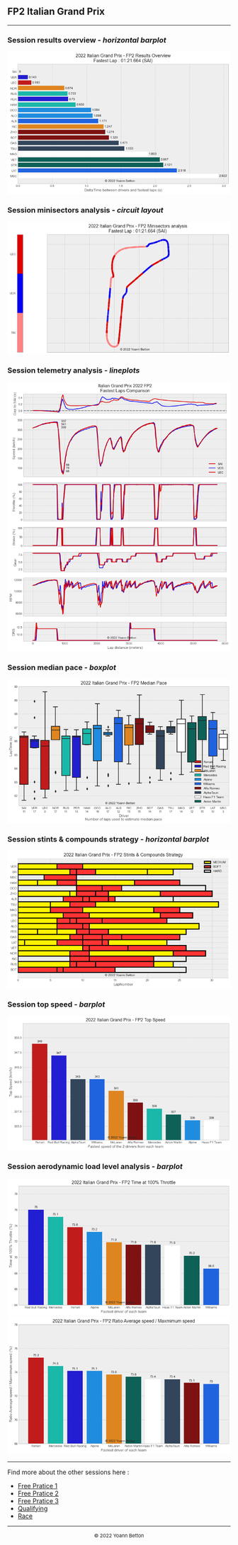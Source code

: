 ## FP2 Italian Grand Prix

---

### Session results overview - *horizontal barplot*

<img src="/output/2022-09-11_Italian_Grand_Prix/fp2_results_overview_white.png?raw=true"/>

### Session minisectors analysis - *circuit layout*

<img src="/output/2022-09-11_Italian_Grand_Prix/fp2_minisectors_analysis_white.png?raw=true"/>

### Session telemetry analysis - *lineplots*

<img src="/output/2022-09-11_Italian_Grand_Prix/fp2_telemetry_analysis_white.png?raw=true"/>

### Session median pace - *boxplot*

<img src="/output/2022-09-11_Italian_Grand_Prix/fp2_median_pace_white.png?raw=true"/>

### Session stints & compounds strategy - *horizontal barplot*

<img src="/output/2022-09-11_Italian_Grand_Prix/fp2_stints_compounds_stategy_white.png?raw=true"/>

### Session top speed - *barplot*

<img src="/output/2022-09-11_Italian_Grand_Prix/topspeed_fp2_white.png?raw=true"/>

### Session aerodynamic load level analysis - *barplot*

<img src="/output/2022-09-11_Italian_Grand_Prix/fp2_maximum_throttle_white.png?raw=true"/>

<img src="/output/2022-09-11_Italian_Grand_Prix/fp2_speed_ratio_white.png?raw=true"/>

--- 

Find more about the other sessions here :
  - [Free Pratice 1](/page/FP1/2022-09-11_Italian_Grand_Prix)  
  - [Free Pratice 2](/page/FP2/2022-09-11_Italian_Grand_Prix) 
  - [Free Pratice 3](/page/FP3/2022-09-11_Italian_Grand_Prix)
  - [Qualifying](/page/Qualifying/2022-09-11_Italian_Grand_Prix) 
  - [Race](/page/Race/2022-09-11_Italian_Grand_Prix)

---

<div style="text-align: center">
  <p style="font-size:11px">&copy; 2022 Yoann Betton</p>
</div>

<!-- ---

<p style="font-size:11px">Page generated from <a href="https://github.com/yoannbtn/yoannbtn.github.io">github.com/yoannbtn</a>.</p> -->
